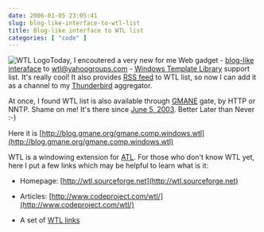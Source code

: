```yaml
---
date: 2006-01-05 23:05:41
slug: blog-like-interface-to-wtl-list
title: Blog-like interface to WTL list
categories: [ "code" ]
---
```


![WTL Logo](/images/logos/wtl-logo.jpg)Today, I encoutered a very new for me Web gadget - [blog-like interaface](http://blog.gmane.org/gmane.comp.windows.wtl) to [wtl@yahoogroups.com](http://groups.yahoo.com/group/wtl) - [Windows Template Library](http://wtl.sourceforge.net) support list. It's really cool! It also provides [RSS feed](http://rss.gmane.org/gmane.comp.windows.wtl) to WTL list, so now I can add it as a channel to my [Thunderbird](http://www.thunderbird.pl) aggregator.





At once, I found WTL list is also available through [GMANE](http://gmane.org) gate, by HTTP or NNTP. Shame on me! It's there since [June 5, 2003](http://thread.gmane.org/gmane.announce/1745). Better Later than Never :-)





Here it is [http://blog.gmane.org/gmane.comp.windows.wtl](http://blog.gmane.org/gmane.comp.windows.wtl)






WTL is a windowing extension for [ATL](http://msdn.microsoft.com/library/default.asp?url=/library/en-us/vccore/html/_atl_ATL_Article_Overview.asp). For those who don't know WTL yet, here I put a few links which may be helpful to learn what is it:




  * Homepage: [http://wtl.sourceforge.net](http://wtl.sourceforge.net)


  * Articles: [http://www.codeproject.com/wtl/](http://www.codeproject.com/wtl/)


  * A set of [WTL links](http://www.pocketpcdn.com/forum/viewtopic.php?t=5512)



